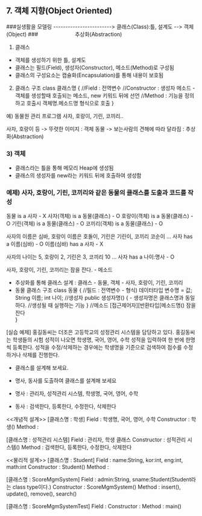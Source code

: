 ## 7. 객체 지향(Object Oriented)

###실생활을 모델링 ------------------------> 클래스(Class):틀, 설계도 --> 객체(Object)
###&emsp;&emsp;&emsp;&emsp;&emsp;&emsp;&emsp;추상화(Abstraction)
              
1) 클래스 
- 객체를 생성하기 위한 틀, 설계도              
- 클래스는 필드(Field), 생성자(Constructor), 메소드(Method)로 구성됨
- 클래스의 구성요소는 캡슐화(Encapsulation)를 통해 내용이 보호됨

2) 클래스 구조
class 클래스명 {
	//Field : 전역변수
	//Constructor : 생성자 메소드 - 객체를 생성할때 호출되는 메소드, new 키워드 뒤에 선언
	//Method : 기능을 정의하고 호출시 객체명.메소드명 형식으로 호출
}                
        
예) 동물원 관리 프로그램
사자, 호랑이, 기린, 코끼리..

사자, 호랑이 등 -> 뚜렷한 이미지 : 객체
동물 -> 보는사람의 견해에 따라 달라짐 : 추상화(Abstraction)


### 3) 객체
- 클래스라는 틀을 통해 메모리 Heap에 생성됨
- 클래스의 생성자를 new라는 키워드 뒤에 호출하여 생성함

### 예제) 사자, 호랑이, 기린, 코끼리와 같은 동물의 클래스를 도출과 코드를 작성
동물 is a 사자 - X
사자(객체) is a 동물(클래스) - O
호랑이(객체) is a 동물(클래스) - O
기린(객체) is a 동물(클래스) - O
코끼리(객체) is a 동물(클래스) - O

사자의 이름은 심바, 호랑이 이름은 호돌이, 기린은 기린이, 코끼리 코순이 ...
사자 has a 이름(심바) - O
이름(심바) has a 사자 - X

사자의 나이는 5, 호랑이 2, 기린은 3, 코끼리 10 ...
사자 has a 나이:명사 - O

사자, 호랑이, 기린, 코끼리는 잠을 잔다. - 메소드

- 추상화를 통해 클래스 설계 : 클래스 - 동물, 객체 - 사자, 호랑이, 기린, 코끼리
- 동물 클래스 구조
class 동물 {
	//필드 : 전역변수 - 형식) 데이터타입 변수명 = 값;
	String 이름;
	int 나이;
	//생성자
	public 생성자명() {  - 생성자명은 클래스명과 동일하다.
		//생성될 때 실행하는 기능
	}
	//메소드
	[접근제어자][반환타입[메소드명() 잠을 잔다	
}

[실습 예제]
홍길동씨는 더조은 고등학교의 성정관리 시스템을 담당하고 있다. 홍길동씨는 학생들의
시험 성적이 나오면 학생명, 국어, 영어, 수학 성적을 입력하여 한 번에 한명씩 등록한다.
성적을 수정/삭제하는 경우에는 학생명을 기준으로 검색하여 점수를 수정하거나 삭제를 진행한다.
- 클래스를 설계해 보세요.

- 명사, 동사를 도출하여 클래스를 설계해 보세요
- 명사 : 관리자, 성적관리 시스템, 학생명, 국어, 영어, 수학
- 동사 : 검색한다, 등록한다, 수정한다, 삭제한다

<<개념적 설계>>
[클래스명 : 학생]
Field : 학생명, 국어, 영어, 수학
Constructor : 학생()
Method : 

[클래스명 : 성적관리 시스템]
Field : 관리자, 학생 클래스
Constructor : 성적관리 시스템()
Method : 검색한다, 등록한다, 수정한다, 삭제한다 

<<물리적 설계>>
[클래스명 : Student]
Field : name:String, kor:int, eng:int, math:int
Constructor : Student()
Method : 

[클래스명 : ScoreMgmSystem]
Field : admin:String, sname:Student(Student라는 class type이다.)
Constructor : ScoreMgmSystem()
Method : insert(), update(), remove(), search() 

[클래스명 : ScoreMgmSystemTest]
Field : 
Constructor : 
Method : main()


